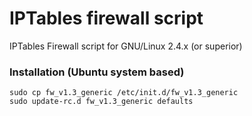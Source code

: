 # IPTables firewall script
IPTables Firewall script for GNU/Linux 2.4.x (or superior)

### Installation (Ubuntu system based)
```
sudo cp fw_v1.3_generic /etc/init.d/fw_v1.3_generic
sudo update-rc.d fw_v1.3_generic defaults
```
